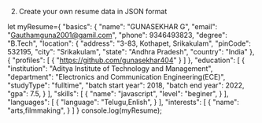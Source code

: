 2) Create your own resume data in JSON format

let myResume={
    "basics": {
      "name": "GUNASEKHAR G",
      "email": "Gauthamguna2001@gamil.com",
      "phone": 9346493823,
      "degree": "B.Tech",
      "location": {
        "address": "3-83, Kothapet, Srikakulam",
        "pinCode": 532195,
        "city": "Srikakulam",
        "state": "Andhra Pradesh",
        "country": "India"
      },
      {
      "profiles": [
        {
          "https://github.com/gunasekhar404"
        }
      ]
    },
    "education": [
      {
        "institution": "Aditya Institute of Technology and Management",
        "department": "Electronics and Communication Engineering(ECE)",
        "studyType": "fulltime",
        "batch start year": 2018,
        "batch end year": 2022,
        "gpa": 7.5,
      }
    ],
    "skills": [
      {
        "name": "javascript",
        "level": "beginer",
      }
    ],
    "languages": [
      {
        "language": "Telugu,Enlish",
      }
    ],
    "interests": [
      {
        "name": "arts,filmmaking",
      }
    ]
  }
  console.log(myResume);
